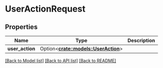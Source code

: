 # UserActionRequest

## Properties

Name | Type | Description | Notes
------------ | ------------- | ------------- | -------------
**user_action** | Option<[**crate::models::UserAction**](UserAction.md)> |  | [optional]

[[Back to Model list]](../README.md#documentation-for-models) [[Back to API list]](../README.md#documentation-for-api-endpoints) [[Back to README]](../README.md)



